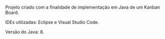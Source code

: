 Projeto criado com a finalidade de implementação em Java de um Kanban Board.

IDEs utilizadas: Eclipse e Visual Studio Code.

Versão do Java: 8.